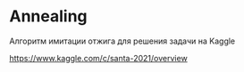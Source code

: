 # Annealing

Алгоритм имитации отжига для решения задачи на  Kaggle 

https://www.kaggle.com/c/santa-2021/overview
